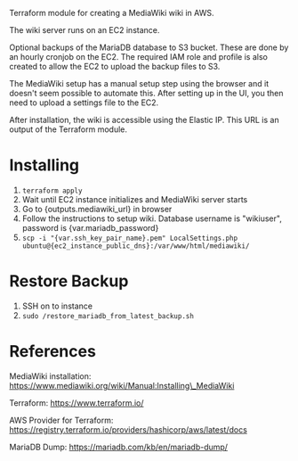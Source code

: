 Terraform module for creating a MediaWiki wiki in AWS.

The wiki server runs on an EC2 instance.

Optional backups of the MariaDB database to S3 bucket. These are done by an hourly cronjob on
the EC2. The required IAM role and profile is also created to allow the EC2 to upload the backup
files to S3.

The MediaWiki setup has a manual setup step using the browser and it doesn't seem possible to
automate this. After setting up in the UI, you then need to upload a settings file to the EC2.

After installation, the wiki is accessible using the Elastic IP. This URL is an output of the
Terraform module.

# Installing

1. `terraform apply`
1. Wait until EC2 instance initializes and MediaWiki server starts
1. Go to {outputs.mediawiki\_url} in browser
1. Follow the instructions to setup wiki. Database username is "wikiuser", password is {var.mariadb\_password}
1. `scp -i "{var.ssh_key_pair_name}.pem" LocalSettings.php ubuntu@{ec2_instance_public_dns}:/var/www/html/mediawiki/`

# Restore Backup

1. SSH on to instance
1. `sudo /restore_mariadb_from_latest_backup.sh`

# References

MediaWiki installation: https://www.mediawiki.org/wiki/Manual:Installing\_MediaWiki

Terraform: https://www.terraform.io/

AWS Provider for Terraform: https://registry.terraform.io/providers/hashicorp/aws/latest/docs

MariaDB Dump: https://mariadb.com/kb/en/mariadb-dump/
